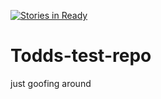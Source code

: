 [![Stories in Ready](https://badge.waffle.io/kelpisland/Todds-test-repo.png?label=ready&title=Ready)](https://waffle.io/kelpisland/Todds-test-repo)
# Todds-test-repo
just goofing around
